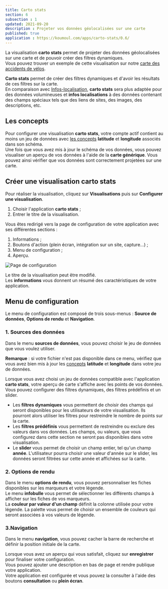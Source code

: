 ```yaml
---
title: Carto stats
section: 6
subsection : 1
updated: 2021-09-20
description : Projeter vos données géolocalisées sur une carte
published: true
application : https://koumoul.com/apps/carto-stats/0.6/
---
```


La visualisation **carto stats** permet de projeter des données géolocalisées sur une carte et de pouvoir créer des filtres dynamiques.  
Vous pouvez trouver un exemple de cette visualisation sur notre [carte des accidents de vélos](https://opendata.koumoul.com/reuses/cartographie-des-accidents-de-velo/full).

**Carto stats** permet de créer des filtres dynamiques et d'avoir les résultats de ces filtres sur la carte.  
En comparaison avec [Infos-localisation](./user-guide-backoffice/infos-localisations), **carto stats** sera plus adaptée pour des données volumineuses et **infos localisations** à des données contenant des champs spéciaux tels que des liens de sites, des images, des descriptions, etc.


## Les concepts

Pour configurer une visualisation **carto stats**, votre compte actif contient au moins un jeu de données avec [les concepts](./user-guide-backoffice/concept) **latitude** et **longitude** associés dans son schéma.  
Une fois que vous avez mis à jour le schéma de vos données, vous pouvez visualiser un aperçu de vos données à l'aide de la **carte générique**. Vous pouvez ainsi vérifier que vos données sont correctement projetées sur une carte.

## Créer une visualisation carto stats

Pour réaliser la visualisation, cliquez sur **Visualisations** puis sur **Configurer une visualisation**.

1. Choisir l'application **carto stats**&nbsp;;
2. Entrer le titre de la visualisation.

<p>
</p>

Vous êtes redirigé vers la page de configuration de votre application avec ses différentes sections&nbsp;:

1. Informations&nbsp;;
2. Boutons d'action (plein écran, intégration sur un site, capture...)&nbsp;;
3. Menu de configuration&nbsp;;
4. Aperçu.

![Page de configuration](./images/user-guide-backoffice/carto-stats-config.jpg)

Le titre de la visualisation peut être modifié.  
Les **informations** vous donnent un résumé des caractéristiques de votre application.  

## Menu de configuration
Le menu de configuration est composé de trois sous-menus&nbsp;: **Source de données**, **Options de rendu** et **Navigation**.

### 1. Sources des données
Dans le menu **sources de données**, vous pouvez choisir le jeu de données que vous voulez utiliser.

**Remarque**&nbsp;: si votre fichier n'est pas disponible dans ce menu, vérifiez que vous avez bien mis à jour les [concepts](./user-guide-backoffice/concept) **latitude** et **longitude** dans votre jeu de données.

Lorsque vous avez choisi un jeu de données compatible avec l'application **carto stats**, votre aperçu de carte s'affiche avec les points de vos données.  
Vous pouvez configurer des filtres dynamiques, des filtres prédéfinis et un slider.

* Les **filtres dynamiques** vous permettent de choisir des champs qui seront disponibles pour les utilisateurs de votre visualisation. Ils pourront alors utiliser les filtres pour restreindre le nombre de points sur la carte.
* Les **filtres prédéfinis** vous permettent de restreindre ou exclure des valeurs dans vos données. Les champs, ou valeurs, que vous configurez dans cette section ne seront pas disponibles dans votre visualisation.
* Le **slider** vous permet de choisir un champ entier, tel qu'un champ **année**. L'utilisateur pourra choisir une valeur d'année sur le slider, les données seront filtrées sur cette année et affichées sur la carte.

### 2. Options de rendu

Dans le menu **options de rendu**, vous pouvez personnaliser les fiches disponibles sur les marqueurs et votre légende.  
Le menu **infobulle** vous permet de sélectionner les différents champs à afficher sur les fiches de vos marqueurs.  
La **couleur par valeur d'un champ** définit la colonne utilisée pour votre légende. La palette vous permet de choisir un ensemble de couleurs qui seront associées à vos valeurs de légende.

### 3.Navigation

Dans le menu **navigation**, vous pouvez cacher la barre de recherche et définir la position initiale de la carte.

Lorsque vous avez un aperçu qui vous satisfait, cliquez sur **enregistrer** pour finaliser votre configuration.  
Vous pouvez ajouter une description en bas de page et rendre publique votre application.  
Votre application est configurée et vous pouvez la consulter à l'aide des boutons **consultation** ou **plein écran**.
